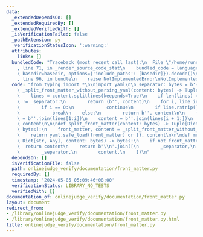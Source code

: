 ```yaml
---
data:
  _extendedDependsOn: []
  _extendedRequiredBy: []
  _extendedVerifiedWith: []
  _isVerificationFailed: false
  _pathExtension: py
  _verificationStatusIcon: ':warning:'
  attributes:
    links: []
  bundledCode: "Traceback (most recent call last):\n  File \"/home/runner/.local/lib/python3.10/site-packages/onlinejudge_verify/documentation/build.py\"\
    , line 71, in _render_source_code_stat\n    bundled_code = language.bundle(stat.path,\
    \ basedir=basedir, options={'include_paths': [basedir]}).decode()\n  File \"/home/runner/.local/lib/python3.10/site-packages/onlinejudge_verify/languages/python.py\"\
    , line 96, in bundle\n    raise NotImplementedError\nNotImplementedError\n"
  code: "from typing import *\n\nimport yaml\n\n_separator: bytes = b'---'\n\n\ndef\
    \ _split_front_matter_without_parsing_yaml(content: bytes) -> Tuple[bytes, bytes]:\n\
    \    lines = content.splitlines(keepends=True)\n    if len(lines) == 0 or lines[0].rstrip()\
    \ != _separator:\n        return (b'', content)\n    for i, line in enumerate(lines):\n\
    \        if i == 0:\n            continue\n        if line.rstrip() == _separator:\n\
    \            break\n    else:\n        return b'', content\n\n    front_matter\
    \ = b''.join(lines[1:i])\n    content = b''.join(lines[i + 1:])\n    return front_matter,\
    \ content\n\n\ndef split_front_matter(content: bytes) -> Tuple[Dict[str, Any],\
    \ bytes]:\n    front_matter, content = _split_front_matter_without_parsing_yaml(content)\n\
    \    return yaml.safe_load(front_matter) or {}, content\n\n\ndef merge_front_matter(front_matter:\
    \ Dict[str, Any], content: bytes) -> bytes:\n    if not front_matter:\n      \
    \  return content\n    return b'\\n'.join([\n        _separator,\n        yaml.safe_dump(front_matter).rstrip().encode(),\n\
    \        _separator,\n        content,\n    ])\n"
  dependsOn: []
  isVerificationFile: false
  path: onlinejudge_verify/documentation/front_matter.py
  requiredBy: []
  timestamp: '2024-05-05 05:09:46+08:00'
  verificationStatus: LIBRARY_NO_TESTS
  verifiedWith: []
documentation_of: onlinejudge_verify/documentation/front_matter.py
layout: document
redirect_from:
- /library/onlinejudge_verify/documentation/front_matter.py
- /library/onlinejudge_verify/documentation/front_matter.py.html
title: onlinejudge_verify/documentation/front_matter.py
---
```

